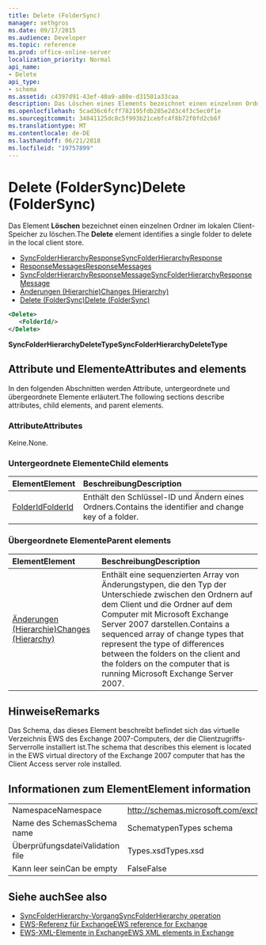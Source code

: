 ```yaml
---
title: Delete (FolderSync)
manager: sethgros
ms.date: 09/17/2015
ms.audience: Developer
ms.topic: reference
ms.prod: office-online-server
localization_priority: Normal
api_name:
- Delete
api_type:
- schema
ms.assetid: c4397d91-43ef-40a9-a80e-d31501a33caa
description: Das Löschen eines Elements bezeichnet einen einzelnen Ordner im lokalen Client-Speicher zu löschen.
ms.openlocfilehash: 5cad36c6fcff782195fdb285e2d3c4f3c5ec0f1e
ms.sourcegitcommit: 34041125dc8c5f993b21cebfc4f8b72f0fd2cb6f
ms.translationtype: MT
ms.contentlocale: de-DE
ms.lasthandoff: 06/21/2018
ms.locfileid: "19757899"
---
```

# <a name="delete-foldersync"></a><span data-ttu-id="c5e3b-103">Delete (FolderSync)</span><span class="sxs-lookup"><span data-stu-id="c5e3b-103">Delete (FolderSync)</span></span>

<span data-ttu-id="c5e3b-104">Das Element **Löschen** bezeichnet einen einzelnen Ordner im lokalen Client-Speicher zu löschen.</span><span class="sxs-lookup"><span data-stu-id="c5e3b-104">The **Delete** element identifies a single folder to delete in the local client store.</span></span> 
  
- [<span data-ttu-id="c5e3b-105">SyncFolderHierarchyResponse</span><span class="sxs-lookup"><span data-stu-id="c5e3b-105">SyncFolderHierarchyResponse</span></span>](syncfolderhierarchyresponse.md)  
- [<span data-ttu-id="c5e3b-106">ResponseMessages</span><span class="sxs-lookup"><span data-stu-id="c5e3b-106">ResponseMessages</span></span>](responsemessages.md)  
- [<span data-ttu-id="c5e3b-107">SyncFolderHierarchyResponseMessage</span><span class="sxs-lookup"><span data-stu-id="c5e3b-107">SyncFolderHierarchyResponseMessage</span></span>](syncfolderhierarchyresponsemessage.md)  
- [<span data-ttu-id="c5e3b-108">Änderungen (Hierarchie)</span><span class="sxs-lookup"><span data-stu-id="c5e3b-108">Changes (Hierarchy)</span></span>](changes-hierarchy.md)  
- [<span data-ttu-id="c5e3b-109">Delete (FolderSync)</span><span class="sxs-lookup"><span data-stu-id="c5e3b-109">Delete (FolderSync)</span></span>](delete-foldersync.md)
  
```xml
<Delete>
   <FolderId/>
</Delete>
```

<span data-ttu-id="c5e3b-110">**SyncFolderHierarchyDeleteType**</span><span class="sxs-lookup"><span data-stu-id="c5e3b-110">**SyncFolderHierarchyDeleteType**</span></span>

## <a name="attributes-and-elements"></a><span data-ttu-id="c5e3b-111">Attribute und Elemente</span><span class="sxs-lookup"><span data-stu-id="c5e3b-111">Attributes and elements</span></span>

<span data-ttu-id="c5e3b-112">In den folgenden Abschnitten werden Attribute, untergeordnete und übergeordnete Elemente erläutert.</span><span class="sxs-lookup"><span data-stu-id="c5e3b-112">The following sections describe attributes, child elements, and parent elements.</span></span>
  
### <a name="attributes"></a><span data-ttu-id="c5e3b-113">Attribute</span><span class="sxs-lookup"><span data-stu-id="c5e3b-113">Attributes</span></span>

<span data-ttu-id="c5e3b-114">Keine.</span><span class="sxs-lookup"><span data-stu-id="c5e3b-114">None.</span></span>
  
### <a name="child-elements"></a><span data-ttu-id="c5e3b-115">Untergeordnete Elemente</span><span class="sxs-lookup"><span data-stu-id="c5e3b-115">Child elements</span></span>

|<span data-ttu-id="c5e3b-116">**Element**</span><span class="sxs-lookup"><span data-stu-id="c5e3b-116">**Element**</span></span>|<span data-ttu-id="c5e3b-117">**Beschreibung**</span><span class="sxs-lookup"><span data-stu-id="c5e3b-117">**Description**</span></span>|
|:-----|:-----|
|[<span data-ttu-id="c5e3b-118">FolderId</span><span class="sxs-lookup"><span data-stu-id="c5e3b-118">FolderId</span></span>](folderid.md) <br/> |<span data-ttu-id="c5e3b-119">Enthält den Schlüssel-ID und Ändern eines Ordners.</span><span class="sxs-lookup"><span data-stu-id="c5e3b-119">Contains the identifier and change key of a folder.</span></span>  <br/> |
   
### <a name="parent-elements"></a><span data-ttu-id="c5e3b-120">Übergeordnete Elemente</span><span class="sxs-lookup"><span data-stu-id="c5e3b-120">Parent elements</span></span>

|<span data-ttu-id="c5e3b-121">**Element**</span><span class="sxs-lookup"><span data-stu-id="c5e3b-121">**Element**</span></span>|<span data-ttu-id="c5e3b-122">**Beschreibung**</span><span class="sxs-lookup"><span data-stu-id="c5e3b-122">**Description**</span></span>|
|:-----|:-----|
|[<span data-ttu-id="c5e3b-123">Änderungen (Hierarchie)</span><span class="sxs-lookup"><span data-stu-id="c5e3b-123">Changes (Hierarchy)</span></span>](changes-hierarchy.md) <br/> |<span data-ttu-id="c5e3b-124">Enthält eine sequenzierten Array von Änderungstypen, die den Typ der Unterschiede zwischen den Ordnern auf dem Client und die Ordner auf dem Computer mit Microsoft Exchange Server 2007 darstellen.</span><span class="sxs-lookup"><span data-stu-id="c5e3b-124">Contains a sequenced array of change types that represent the type of differences between the folders on the client and the folders on the computer that is running Microsoft Exchange Server 2007.</span></span>  <br/> |
   
## <a name="remarks"></a><span data-ttu-id="c5e3b-125">Hinweise</span><span class="sxs-lookup"><span data-stu-id="c5e3b-125">Remarks</span></span>

<span data-ttu-id="c5e3b-126">Das Schema, das dieses Element beschreibt befindet sich das virtuelle Verzeichnis EWS des Exchange 2007-Computers, der die Clientzugriffs-Serverrolle installiert ist.</span><span class="sxs-lookup"><span data-stu-id="c5e3b-126">The schema that describes this element is located in the EWS virtual directory of the Exchange 2007 computer that has the Client Access server role installed.</span></span>
  
## <a name="element-information"></a><span data-ttu-id="c5e3b-127">Informationen zum Element</span><span class="sxs-lookup"><span data-stu-id="c5e3b-127">Element information</span></span>

|||
|:-----|:-----|
|<span data-ttu-id="c5e3b-128">Namespace</span><span class="sxs-lookup"><span data-stu-id="c5e3b-128">Namespace</span></span>  <br/> |http://schemas.microsoft.com/exchange/services/2006/types  <br/> |
|<span data-ttu-id="c5e3b-129">Name des Schemas</span><span class="sxs-lookup"><span data-stu-id="c5e3b-129">Schema name</span></span>  <br/> |<span data-ttu-id="c5e3b-130">Schematypen</span><span class="sxs-lookup"><span data-stu-id="c5e3b-130">Types schema</span></span>  <br/> |
|<span data-ttu-id="c5e3b-131">Überprüfungsdatei</span><span class="sxs-lookup"><span data-stu-id="c5e3b-131">Validation file</span></span>  <br/> |<span data-ttu-id="c5e3b-132">Types.xsd</span><span class="sxs-lookup"><span data-stu-id="c5e3b-132">Types.xsd</span></span>  <br/> |
|<span data-ttu-id="c5e3b-133">Kann leer sein</span><span class="sxs-lookup"><span data-stu-id="c5e3b-133">Can be empty</span></span>  <br/> |<span data-ttu-id="c5e3b-134">False</span><span class="sxs-lookup"><span data-stu-id="c5e3b-134">False</span></span>  <br/> |
   
## <a name="see-also"></a><span data-ttu-id="c5e3b-135">Siehe auch</span><span class="sxs-lookup"><span data-stu-id="c5e3b-135">See also</span></span>

- [<span data-ttu-id="c5e3b-136">SyncFolderHierarchy-Vorgang</span><span class="sxs-lookup"><span data-stu-id="c5e3b-136">SyncFolderHierarchy operation</span></span>](syncfolderhierarchy-operation.md)
- [<span data-ttu-id="c5e3b-137">EWS-Referenz für Exchange</span><span class="sxs-lookup"><span data-stu-id="c5e3b-137">EWS reference for Exchange</span></span>](ews-reference-for-exchange.md)
- [<span data-ttu-id="c5e3b-138">EWS-XML-Elemente in Exchange</span><span class="sxs-lookup"><span data-stu-id="c5e3b-138">EWS XML elements in Exchange</span></span>](ews-xml-elements-in-exchange.md)

